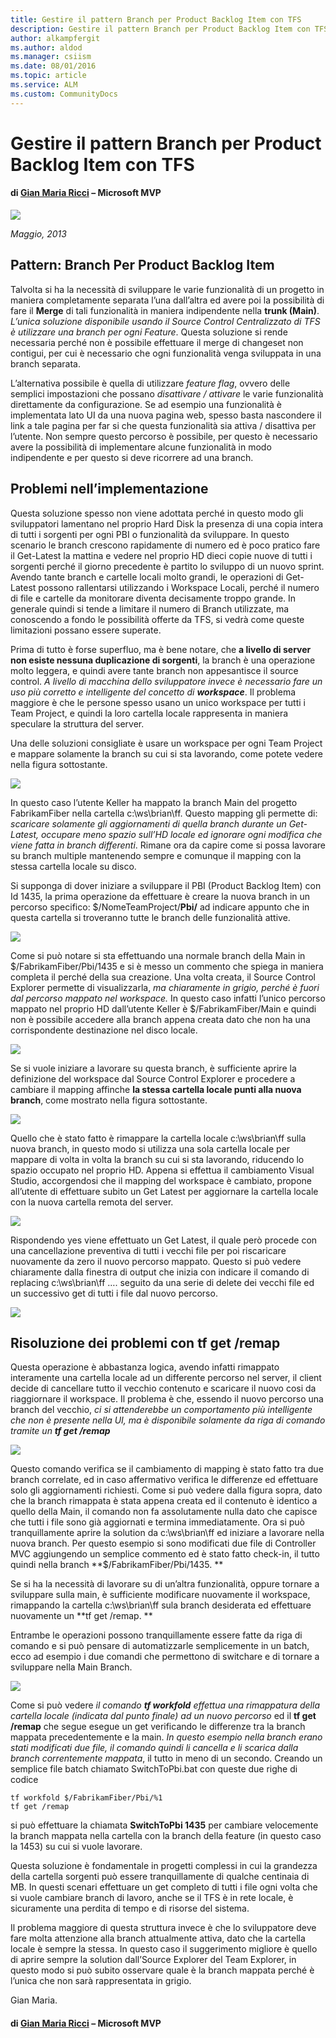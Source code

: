 ```yaml
---
title: Gestire il pattern Branch per Product Backlog Item con TFS
description: Gestire il pattern Branch per Product Backlog Item con TFS
author: alkampfergit
ms.author: aldod
ms.manager: csiism
ms.date: 08/01/2016
ms.topic: article
ms.service: ALM
ms.custom: CommunityDocs
---
```


# Gestire il pattern Branch per Product Backlog Item con TFS

#### di [Gian Maria Ricci](http://mvp.microsoft.com/en-us/mvp/Gian%20Maria%20Ricci-4025635) – Microsoft MVP

![](./img/MVPLogo.png)

*Maggio, 2013*

Pattern: Branch Per Product Backlog Item
----------------------------------------

Talvolta si ha la necessità di sviluppare le varie funzionalità di un
progetto in maniera completamente separata l’una dall’altra ed avere poi
la possibilità di fare il **Merge** di tali funzionalità in maniera
indipendente nella **trunk (Main)**.  *L’unica soluzione disponibile
usando il Source Control Centralizzato di TFS è utilizzare una branch
per ogni Feature*. Questa soluzione si rende necessaria perché non è
possibile effettuare il merge di changeset non contigui, per cui è
necessario che ogni funzionalità venga sviluppata in una branch
separata.

L’alternativa possibile è quella di utilizzare *feature flag*, ovvero
delle semplici impostazioni che possano *disattivare / attivare* le
varie funzionalità direttamente da configurazione. Se ad esempio una
funzionalità è implementata lato UI da una nuova pagina web, spesso
basta nascondere il link a tale pagina per far si che questa
funzionalità sia attiva / disattiva per l’utente. Non sempre questo
percorso è possibile, per questo è necessario avere la possibilità di
implementare alcune funzionalità in modo indipendente e per questo si
deve ricorrere ad una branch.

Problemi nell’implementazione
-----------------------------

Questa soluzione spesso non viene adottata perché in questo modo gli
sviluppatori lamentano nel proprio Hard Disk la presenza di una copia
intera di tutti i sorgenti per ogni PBI o funzionalità da sviluppare. In
questo scenario le branch crescono rapidamente di numero ed è poco
pratico fare il Get-Latest la mattina e vedere nel proprio HD dieci
copie nuove di tutti i sorgenti perché il giorno precedente è partito lo
sviluppo di un nuovo sprint. Avendo tante branch e cartelle locali molto
grandi, le operazioni di Get-Latest possono rallentarsi utilizzando i
Workspace Locali, perché il numero di file e cartelle da monitorare
diventa decisamente troppo grande. In generale quindi si tende a
limitare il numero di Branch utilizzate, ma conoscendo a fondo le
possibilità offerte da TFS, si vedrà come queste limitazioni possano
essere superate.

Prima di tutto è forse superfluo, ma è bene notare, che **a livello di
server non esiste nessuna duplicazione di sorgenti**, la branch è una
operazione molto leggera, e quindi avere tante branch non appesantisce
il source control. *A livello di macchina dello sviluppatore invece è
necessario fare un uso più corretto e intelligente del concetto di
**workspace***. Il problema maggiore è che le persone spesso usano un
unico workspace per tutti i Team Project, e quindi la loro cartella
locale rappresenta in maniera speculare la struttura del server.

Una delle soluzioni consigliate è usare un workspace per ogni Team
Project e mappare solamente la branch su cui si sta lavorando, come
potete vedere nella figura sottostante.

![](./img/Gestire-pattern-Branch-per-Backlog-in-TFS/image2.png)
    

In questo caso l’utente Keller ha mappato la branch Main del progetto
FabrikamFiber nella cartella c:\\ws\\brian\\ff. Questo mapping gli
permette di: *scaricare solamente gli aggiornamenti di quella branch
durante un Get-Latest, occupare meno spazio sull’HD locale ed ignorare
ogni modifica che viene fatta in branch differenti*. Rimane ora da
capire come si possa lavorare su branch multiple mantenendo sempre e
comunque il mapping con la stessa cartella locale su disco.

Si supponga di dover iniziare a sviluppare il PBI (Product Backlog Item)
con Id 1435, la prima operazione da effettuare è creare la nuova branch
in un percorso specifico: \$/NomeTeamProject/**Pbi/** ad indicare
appunto che in questa cartella si troveranno tutte le branch delle
funzionalità attive.

![](./img/Gestire-pattern-Branch-per-Backlog-in-TFS/image3.png)
    

Come si può notare si sta effettuando una normale branch della Main in
\$/FabrikamFiber/Pbi/1435 e si è messo un commento che spiega in maniera
completa il perché della sua creazione. Una volta creata, il Source
Control Explorer permette di visualizzarla, *ma chiaramente in grigio,
perché è fuori dal percorso mappato nel workspace.* In questo caso
infatti l’unico percorso mappato nel proprio HD dall’utente Keller è
\$/FabrikamFiber/Main e quindi non è possibile accedere alla branch
appena creata dato che non ha una corrispondente destinazione nel disco
locale.

![](./img/Gestire-pattern-Branch-per-Backlog-in-TFS/image4.png)
    

Se si vuole iniziare a lavorare su questa branch, è sufficiente aprire
la definizione del workspace dal Source Control Explorer e procedere a
cambiare il mapping affinche **la stessa cartella locale punti alla
nuova branch**, come mostrato nella figura sottostante.

![](./img/Gestire-pattern-Branch-per-Backlog-in-TFS/image5.png)


Quello che è stato fatto è rimappare la cartella locale
c:\\ws\\brian\\ff sulla nuova branch, in questo modo si utilizza una
sola cartella locale per mappare di volta in volta la branch su cui si
sta lavorando, riducendo lo spazio occupato nel proprio HD. Appena si
effettua il cambiamento Visual Studio, accorgendosi che il mapping del
workspace è cambiato, propone all’utente di effettuare subito un Get
Latest per aggiornare la cartella locale con la nuova cartella remota
del server.

![](./img/Gestire-pattern-Branch-per-Backlog-in-TFS/image6.png)
    

Rispondendo yes viene effettuato un Get Latest, il quale però procede
con una cancellazione preventiva di tutti i vecchi file per poi
riscaricare nuovamente da zero il nuovo percorso mappato. Questo si può
vedere chiaramente dalla finestra di output che inizia con indicare il
comando di replacing c:\\ws\\brian\\ff …. seguito da una serie di delete
dei vecchi file ed un successivo get di tutti i file dal nuovo percorso.

![](./img/Gestire-pattern-Branch-per-Backlog-in-TFS/image7.png)
    

Risoluzione dei problemi con tf get /remap
------------------------------------------

Questa operazione è abbastanza logica, avendo infatti rimappato
interamente una cartella locale ad un differente percorso nel server, il
client decide di cancellare tutto il vecchio contenuto e scaricare il
nuovo cosi da riaggiornare il workspace. Il problema è che, essendo il
nuovo percorso una branch del vecchio, *ci si attenderebbe un
comportamento più intelligente che non è presente nella UI, ma è
disponibile solamente da riga di comando tramite un **tf get /remap***

![](./img/Gestire-pattern-Branch-per-Backlog-in-TFS/image8.png)


Questo comando verifica se il cambiamento di mapping è stato fatto tra
due branch correlate, ed in caso affermativo verifica le differenze ed
effettuare solo gli aggiornamenti richiesti. Come si può vedere dalla
figura sopra, dato che la branch rimappata è stata appena creata ed il
contenuto è identico a quello della Main, il comando non fa
assolutamente nulla dato che capisce che tutti i file sono già
aggiornati e termina immediatamente. Ora si può tranquillamente aprire
la solution da c:\\ws\\brian\\ff ed iniziare a lavorare nella nuova
branch. Per questo esempio si sono modificati due file di Controller MVC
aggiungendo un semplice commento ed è stato fatto check-in, il tutto
quindi nella branch **\$/FabrikamFiber/Pbi/1435. **

Se si ha la necessità di lavorare su di un’altra funzionalità, oppure
tornare a sviluppare sulla main, è sufficiente modificare nuovamente il
workspace, rimappando la cartella c:\\ws\\brian\\ff sula branch
desiderata ed effettuare nuovamente un **tf get /remap. **

Entrambe le operazioni possono tranquillamente essere fatte da riga di
comando e si può pensare di automatizzarle semplicemente in un batch,
ecco ad esempio i due comandi che permettono di switchare e di tornare a
sviluppare nella Main Branch.

![](./img/Gestire-pattern-Branch-per-Backlog-in-TFS/image9.png)
    

Come si può vedere *il comando **tf workfold** effettua una rimappatura
della cartella locale (indicata dal punto finale) ad un nuovo percorso*
ed il **tf get /remap** che segue esegue un get verificando le
differenze tra la branch mappata precedentemente e la main. *In questo
esempio nella branch erano stati modificati due file, il comando quindi
li cancella e li scarica dalla branch correntemente mappata*, il tutto
in meno di un secondo. Creando un semplice file batch
chiamato SwitchToPbi.bat con queste due righe di codice

    tf workfold $/FabrikamFiber/Pbi/%1
    tf get /remap

si può effettuare la chiamata **SwitchToPbi 1435** per cambiare
velocemente la branch mappata nella cartella con la branch della feature
(in questo caso la 1453) su cui si vuole lavorare.

Questa soluzione è fondamentale in progetti complessi in cui la
grandezza della cartella sorgenti può essere tranquillamente di qualche
centinaia di MB. In questi scenari effettuare un get completo di tutti i
file ogni volta che si vuole cambiare branch di lavoro, anche se il TFS
è in rete locale, è sicuramente una perdita di tempo e di risorse del
sistema. 

Il problema maggiore di questa struttura invece è che lo sviluppatore
deve fare molta attenzione alla branch attualmente attiva, dato che la
cartella locale è sempre la stessa. In questo caso il suggerimento
migliore è quello di aprire sempre la solution dall’Source Explorer del
Team Explorer, in questo modo si può subito osservare quale è la branch
mappata perché è l’unica che non sarà rappresentata in grigio.

Gian Maria.

#### di [Gian Maria Ricci](http://mvp.microsoft.com/en-us/mvp/Gian%20Maria%20Ricci-4025635) – Microsoft MVP






